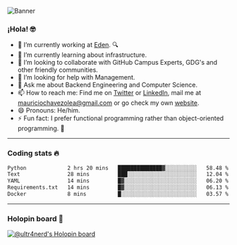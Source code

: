 ![Banner](banner.gif)
### ¡Hola! 🤓

- 🔭 I’m currently working at [Eden](https://edenmed.com/). 🔍
- 🌱 I’m currently learning about infrastructure.
- 👯 I’m looking to collaborate with GitHub Campus Experts, GDG's and other friendly communities.
- 🤔 I’m looking for help with Management.
- 💬 Ask me about Backend Engineering and Computer Science.
- 📫 How to reach me: Find me on [Twitter](https://twitter.com/ultr4nerd) or [LinkedIn](https://www.linkedin.com/in/ultr4nerd), mail me at [mauriciochavezolea@gmail.com](mailto:mauriciochavezolea@gmail.com) or go check my own [website](https://mauriciochavez.dev).
- 😄 Pronouns: He/him. 
- ⚡ Fun fact: I prefer functional programming rather than object-oriented programming. 🤭
---

### Coding stats 🔥

<!--START_SECTION:waka-->

```txt
Python             2 hrs 20 mins   ██████████████▓░░░░░░░░░░   58.48 %
Text               28 mins         ███░░░░░░░░░░░░░░░░░░░░░░   12.04 %
YAML               14 mins         █▓░░░░░░░░░░░░░░░░░░░░░░░   06.20 %
Requirements.txt   14 mins         █▓░░░░░░░░░░░░░░░░░░░░░░░   06.13 %
Docker             8 mins          █░░░░░░░░░░░░░░░░░░░░░░░░   03.57 %
```

<!--END_SECTION:waka-->

---

### Holopin board 🦖

[![@ultr4nerd's Holopin board](https://holopin.me/ultr4nerd)](https://holopin.io/@ultr4nerd)
